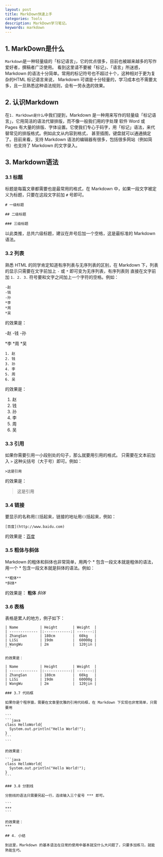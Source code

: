 ```yaml
---
layout: post
title: MarkDown快速上手
categories: Tools
description: MarkDown学习笔记。
keywords: markdown 
---
```


## 1. MarkDown是什么

`Markdown`是一种轻量级的「标记语言」，它的优点很多，目前也被越来越多的写作爱好者，撰稿者广泛使用。
看到这里请不要被「标记」、「语言」所迷惑，Markdown 的语法十分简单。常用的标记符号也不超过十个，这种相对于更为复杂的HTML 标记语言来说，
Markdown 可谓是十分轻量的，学习成本也不需要太多，且一旦熟悉这种语法规则，会有一劳永逸的效果。

## 2. 认识Markdown

在`1. MarkDown是什么`中我们提到，Markdown 是一种用来写作的轻量级「标记语言」，它用简洁的语法代替排版，而不像一般我们用的字处理
软件 Word 或 Pages 有大量的排版、字体设置。它使我们专心于码字，用「标记」语法，来代替常见的排版格式。例如此文从内容到格式，
甚至插图，键盘就可以通通搞定了。目前来看，支持 Markdown 语法的编辑器有很多，包括很多网站（例如简书）也支持了 Markdown 的文字录入。

## 3. Markdown语法

### 3.1 标题

标题是每篇文章都需要也是最常用的格式，在 Markdown 中，如果一段文字被定义为标题，只要在这段文字前加 `#` 号即可。

```
# 一级标题

## 二级标题

### 三级标题
```

以此类推，总共六级标题，建议在井号后加一个空格，这是最标准的 Markdown 语法。

### 3.2 列表
熟悉 HTML 的同学肯定知道有序列表与无序列表的区别，在 Markdown 下，列表的显示只需要在文字前加上 `-` 或 `*` 即可变为无序列表，有序列表则
直接在文字前加 `1. 2. 3.` 符号要和文字之间加上一个字符的空格。例如：

```
-赵
-钱
-孙
*李
*周
*吴
```

的效果是：

-赵
-钱
-孙

*李
*周
*吴

```
1. 赵
2. 钱
3. 孙
4. 李
5. 周
6. 吴
```

的效果是：

1. 赵
2. 钱
3. 孙
4. 李
5. 周
6. 吴

### 3.3 引用

如果你需要引用一小段别处的句子，那么就要用引用的格式。
只需要在文本前加入 `>` 这种尖括号（大于号）即可。例如：

```
>这是引用
```

的效果是：

>这是引用

### 3.4 链接

要显示的名称用`[]`括起来，链接的地址用`()`括起来，例如：

```
[百度](http://www.baidu.com)
```
的效果是：[百度](http://www.baidu.com)

### 3.5 粗体与斜体

Markdown 的粗体和斜体也非常简单，用两个 * 包含一段文本就是粗体的语法，用一个 * 包含一段文本就是斜体的语法。例如：

```
**粗体**
*斜体*
```

的效果是：
**粗体**
*斜体*

### 3.6 表格

表格是累人的地方，例子如下：

````
| Name          | Height       | Weight  |
| ------------- |:------------:| -------:|
| ZhangSan      | 180cm        |  60kg   |
| LiSi          | 19dm         |  60000g |
| WangWu        | 2m           |  120jin |
```

的效果是：

| Name          | Height       | Weight  |
| ------------- |:------------:| -------:|
| ZhangSan      | 180cm        |  60kg   |
| LiSi          | 19dm         |  60000g |
| WangWu        | 2m           |  120jin |

### 3.7 代码框

如果你是个程序猿，需要在文章里优雅的引用代码框，在 Markdown 下实现也非常简单，只需要用

```
```java
class HelloWorld{
  System.out.println("Hello World!");
}
```
```

的效果是：

```java
class HelloWorld{
  System.out.println("Hello World!");
}
```

### 3.8 分割线

分割线的语法只需要另起一行，连续输入三个星号 *** 即可。

```
***
```

的效果是：
***

## 4. 小结

到这里，Markdown 的基本语法在日常的使用中基本就没什么大问题了，只要多加练习，就能熟能生巧。
